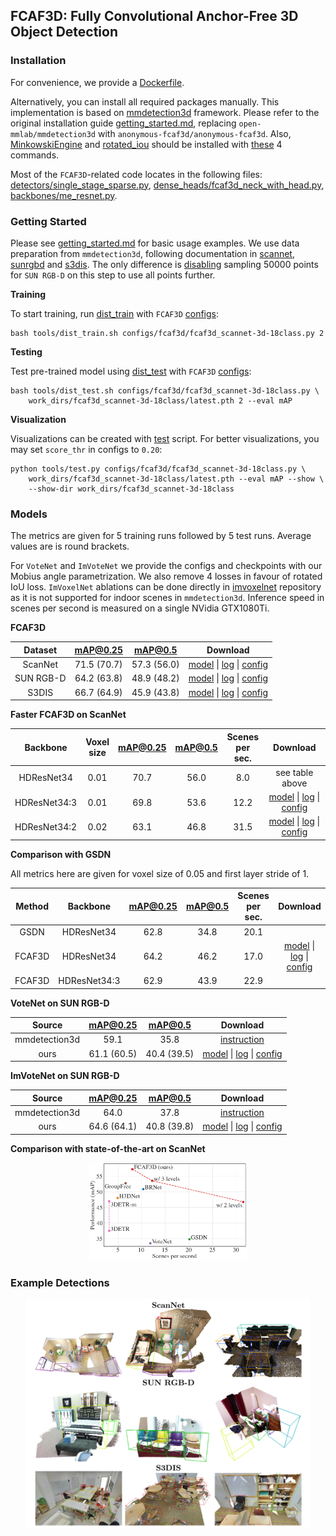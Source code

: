 ## FCAF3D: Fully Convolutional Anchor-Free 3D Object Detection

### Installation
For convenience, we provide a [Dockerfile](docker/Dockerfile).

Alternatively, you can install all required packages manually. This implementation is based on [mmdetection3d](https://github.com/open-mmlab/mmdetection3d) framework.
Please refer to the original installation guide [getting_started.md](docs/getting_started.md), replacing `open-mmlab/mmdetection3d` with `anonymous-fcaf3d/anonymous-fcaf3d`.
Also, [MinkowskiEngine](https://github.com/NVIDIA/MinkowskiEngine) and [rotated_iou](https://github.com/lilanxiao/Rotated_IoU) should be installed with [these](https://github.com/anonymous-fcaf3d/anonymous-fcaf3d/blob/master/docker/Dockerfile#L35-L38) 4 commands.

Most of the `FCAF3D`-related code locates in the following files: 
[detectors/single_stage_sparse.py](mmdet3d/models/detectors/single_stage_sparse.py),
[dense_heads/fcaf3d_neck_with_head.py](mmdet3d/models/dense_heads/fcaf3d_neck_with_head.py),
[backbones/me_resnet.py](mmdet3d/models/backbones/me_resnet.py).

### Getting Started

Please see [getting_started.md](docs/getting_started.md) for basic usage examples.
We use data preparation from `mmdetection3d`, following documentation in [scannet](data/scannet), [sunrgbd](data/sunrgbd) and [s3dis](data/s3dis).
The only difference is [disabling](tools/data_converter/sunrgbd_data_utils.py#L143) sampling 50000 points for `SUN RGB-D` on this step to use all points further.

**Training**

To start training, run [dist_train](tools/dist_train.sh) with `FCAF3D` [configs](configs/fcaf3d):
```shell
bash tools/dist_train.sh configs/fcaf3d/fcaf3d_scannet-3d-18class.py 2
```

**Testing**

Test pre-trained model using [dist_test](tools/dist_test.sh) with `FCAF3D` [configs](configs/fcaf3d):
```shell
bash tools/dist_test.sh configs/fcaf3d/fcaf3d_scannet-3d-18class.py \
    work_dirs/fcaf3d_scannet-3d-18class/latest.pth 2 --eval mAP
```

**Visualization**

Visualizations can be created with [test](tools/test.py) script. 
For better visualizations, you may set `score_thr` in configs to `0.20`:
```shell
python tools/test.py configs/fcaf3d/fcaf3d_scannet-3d-18class.py \
    work_dirs/fcaf3d_scannet-3d-18class/latest.pth --eval mAP --show \
    --show-dir work_dirs/fcaf3d_scannet-3d-18class
```

### Models

The metrics are given for 5 training runs followed by 5 test runs. Average values are is round brackets.

For `VoteNet` and `ImVoteNet` we provide the configs and checkpoints with our Mobius angle parametrization.
We also remove 4 losses in favour of rotated IoU loss. 
`ImVoxelNet` ablations can be done directly in [imvoxelnet](https://github.com/saic-vul/imvoxelnet) repository as it is not supported for indoor scenes in `mmdetection3d`.
Inference speed in scenes per second is measured on a single NVidia GTX1080Ti.

**FCAF3D**

| Dataset   | mAP@0.25 | mAP@0.5 | Download |
|:---------:|:--------:|:-------:|:--------:|
| ScanNet | 71.5 (70.7) | 57.3 (56.0) | [model](https://github.com/anonymous-fcaf3d/anonymous-fcaf3d/releases/download/v1.0/20211007_144747.pth) &#124; [log](https://github.com/anonymous-fcaf3d/anonymous-fcaf3d/releases/download/v1.0/20211007_144747_fcaf3d_scannet.log) &#124; [config](configs/fcaf3d/fcaf3d_scannet-3d-18class.py) |
| SUN RGB-D | 64.2 (63.8) | 48.9 (48.2) | [model](https://github.com/anonymous-fcaf3d/anonymous-fcaf3d/releases/download/v1.0/20211007_144908.pth) &#124; [log](https://github.com/anonymous-fcaf3d/anonymous-fcaf3d/releases/download/v1.0/20211007_144908_fcaf3d_sunrgbd.log) &#124; [config](configs/fcaf3d/fcaf3d_sunrgbd-3d-10class.py) |
| S3DIS | 66.7 (64.9) | 45.9 (43.8) | [model](https://github.com/anonymous-fcaf3d/anonymous-fcaf3d/releases/download/v1.0/20211011_084059.pth) &#124; [log](https://github.com/anonymous-fcaf3d/anonymous-fcaf3d/releases/download/v1.0/20211011_084059_fcaf3d_s3dis.log) &#124; [config](configs/fcaf3d/fcaf3d_s3dis-3d-5class.py) |


**Faster FCAF3D on ScanNet**

| Backbone | Voxel <br> size | mAP@0.25 | mAP@0.5 | Scenes <br> per sec. | Download |
|:--------:|:---------------:|:--------:|:-------:|:--------------------:|:--------:|
| HDResNet34 | 0.01 | 70.7 | 56.0 | 8.0 | see table above |
| HDResNet34:3 | 0.01 | 69.8 | 53.6 | 12.2 | [model](https://github.com/anonymous-fcaf3d/anonymous-fcaf3d/releases/download/v1.0/20211008_191702.pth) &#124; [log](https://github.com/anonymous-fcaf3d/anonymous-fcaf3d/releases/download/v1.0/20211008_191702_fcaf3d_3scales_scannet.log) &#124; [config](configs/fcaf3d/fcaf3d_3scales_scannet-3d-18class.py) |
| HDResNet34:2 | 0.02 | 63.1 | 46.8 | 31.5 | [model](https://github.com/anonymous-fcaf3d/anonymous-fcaf3d/releases/download/v1.0/20211008_151041.pth) &#124; [log](https://github.com/anonymous-fcaf3d/anonymous-fcaf3d/releases/download/v1.0/20211008_151041_fcaf3d_2scales_scannet.log) &#124; [config](configs/fcaf3d/fcaf3d_2scales_scannet-3d-18class.py) |

**Comparison with GSDN**

All metrics here are given for voxel size of 0.05 and first layer stride of 1.

| Method | Backbone | mAP@0.25 | mAP@0.5 | Scenes <br> per sec. | Download |
|:------:|:--------:|:--------:|:-------:|:--------------------:|:--------:|
| GSDN | HDResNet34 | 62.8 | 34.8 | 20.1 | |
| FCAF3D | HDResNet34 | 64.2 | 46.2 | 17.0 | [model](https://github.com/anonymous-fcaf3d/anonymous-fcaf3d/releases/download/v1.1/20220311_170504.pth) &#124; [log](https://github.com/anonymous-fcaf3d/anonymous-fcaf3d/releases/download/v1.1/20220311_170504_fcaf3d_voxel0.05_scannet.log) &#124; [config](configs/fcaf3d/fcaf3d_voxel-0.05_scannet-3d-18class.py) |
| FCAF3D | HDResNet34:3 | 62.9 | 43.9 | 22.9 | |[model](https://github.com/anonymous-fcaf3d/anonymous-fcaf3d/releases/download/v1.1/20220312_105756.pth) &#124; [log](https://github.com/anonymous-fcaf3d/anonymous-fcaf3d/releases/download/v1.1/20220312_105756_fcaf3d_3scales_voxel0.05_scannet.log) &#124; [config](configs/fcaf3d/fcaf3d_3scales_voxel-0.05_scannet-3d-18class.py) |

**VoteNet on SUN RGB-D**

| Source   | mAP@0.25 | mAP@0.5 | Download |
|:---------:|:--------:|:-------:|:--------:|
| mmdetection3d | 59.1 | 35.8| [instruction](configs/votenet) |
| ours | 61.1 (60.5) | 40.4 (39.5) | [model](https://github.com/anonymous-fcaf3d/anonymous-fcaf3d/releases/download/v1.0/20211016_132950.pth) &#124; [log](https://github.com/anonymous-fcaf3d/anonymous-fcaf3d/releases/download/v1.0/20211016_132950_votenet_sunrgbd.log) &#124; [config](configs/votenet/votenet-v2_16x8_sunrgbd-3d-10class.py) |

**ImVoteNet on SUN RGB-D**

| Source   | mAP@0.25 | mAP@0.5 | Download |
|:---------:|:--------:|:-------:|:--------:|
| mmdetection3d | 64.0 | 37.8 | [instruction](configs/imvotenet) |
| ours | 64.6 (64.1) | 40.8 (39.8) | [model](https://github.com/anonymous-fcaf3d/anonymous-fcaf3d/releases/download/v1.0/20211009_131500.pth) &#124; [log](https://github.com/anonymous-fcaf3d/anonymous-fcaf3d/releases/download/v1.0/20211009_131500_imvotenet_sunrgbd.log) &#124; [config](configs/imvotenet/imvotenet-v2_stage2_16x8_sunrgbd-3d-10class.py) |

**Comparison with state-of-the-art on ScanNet**

<p align="center"><img src="./resources/scannet_map_fps.png" alt="drawing" width="50%"/></p>

### Example Detections

<p align="center"><img src="./resources/github.png" alt="drawing" width="90%"/></p>

